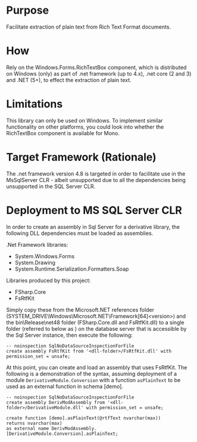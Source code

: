 # Purpose

Facilitate extraction of plain text from Rich Text Format documents.

# How

Rely on the Windows.Forms.RichTextBox component, which is distributed on Windows (only) as part of .net framework (up to
4.x), .net core (2 and 3) and .NET (5+), to effect the extraction of plain text.

# Limitations

This library can only be used on Windows.  To implement similar functionality on other platforms, you could look into
whether the RichTextBox component is available for Mono.

# Target Framework (Rationale)

The .net framework version 4.8 is targeted in order to facilitate use in the MsSqlServer CLR - albeit unsupported due to
all the dependencies being unsupported in the SQL Server CLR.

# Deployment to MS SQL Server CLR

In order to create an assembly in Sql Server for a derivative library, the following DLL dependencies must be loaded as
assemblies.

.Net Framework libraries:

- System.Windows.Forms
- System.Drawing
- System.Runtime.Serialization.Formatters.Soap

Libraries produced by this project:
- FSharp.Core
- FsRtfKit

Simply copy these from the Microsoft.NET references folder (SYSTEM_DRIVE\Windows\Microsoft.NET\Framework[64]\<version>)
and the bin\Release\net48 folder (FSharp.Core.dll and FsRtfKit.dll) to a single folder (referred to below as
<dll-folder>) on the database server that is accessible by the Sql Server instance, then execute the following:

```tsql
-- noinspection SqlNoDataSourceInspectionForFile
create assembly FsRtfKit from '<dll-folder>/FsRtfKit.dll' with permission_set = unsafe;
```

At this point, you can create and load an assembly that uses FsRtfKit. The following is a demonstration of the syntax,
assuming deployment of a module ```DerivativeModule.Conversion``` with a function ```asPlainText``` to be used as an
external function in schema [demo].

```tsql
-- noinspection SqlNoDataSourceInspectionForFile
create assembly DerivModAssembly from '<dll-folder>/DerivativeModule.dll' with permission_set = unsafe;

create function [demo].asPlainText(@rtfText nvarchar(max))
returns nvarchar(max)
as external name DerivModAssembly.[DerivativeModule.Conversion].asPlainText;
```
